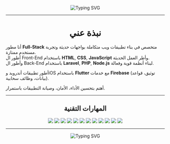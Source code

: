 <p align="center">
  <img src="https://readme-typing-svg.herokuapp.com?font=Fira+Code&size=40&pause=1000&color=00AEEF&width=700&lines=مرحباً+بكم+في+ملفي+الشخصي" alt="Typing SVG" />
</p>

---

<h1 align="center">نبذة عني</h1>

<p align="center" style="font-size:20px; line-height:1.6; max-width:800px; margin:auto;">

أنا مطور <b>Full-Stack</b> متخصص في بناء تطبيقات ويب متكاملة بواجهات حديثة وتجربة مستخدم ممتازة.  
أطور ال Front-End باستخدام <b>HTML</b>, <b>CSS</b>, <b>JavaScript</b> وأطر العمل الحديثة.  
وأطور ال Back-End باستخدام <b>Laravel</b>, <b>PHP</b>, <b>Node.js</b> لبناء أنظمة قوية وفعالة.  

أطور تطبيقات أندرويد وiOS باستخدام <b>Flutter</b> مع خدمات <b>Firebase</b> (توثيق، قواعد بيانات، وظائف سحابية).  

أهتم بتحسين الأداء، الأمان، وصيانة التطبيقات باستمرار.

</p>

---

<h2 align="center">المهارات التقنية</h2>

<p align="center">
  <img src="https://img.shields.io/badge/HTML5-E34F26?style=for-the-badge&logo=html5&logoColor=white" />
  <img src="https://img.shields.io/badge/CSS3-1572B6?style=for-the-badge&logo=css3&logoColor=white" />
  <img src="https://img.shields.io/badge/JavaScript-F7DF1E?style=for-the-badge&logo=javascript&logoColor=black" />
  <img src="https://img.shields.io/badge/Vue.js-35495E?style=for-the-badge&logo=vue.js&logoColor=4FC08D" />
  <img src="https://img.shields.io/badge/Laravel-FF2D20?style=for-the-badge&logo=laravel&logoColor=white" />
  <img src="https://img.shields.io/badge/PHP-777BB4?style=for-the-badge&logo=php&logoColor=white" />
  <img src="https://img.shields.io/badge/Node.js-339933?style=for-the-badge&logo=node.js&logoColor=white" />
  <img src="https://img.shields.io/badge/Flutter-02569B?style=for-the-badge&logo=flutter&logoColor=white" />
  <img src="https://img.shields.io/badge/Firebase-FFCA28?style=for-the-badge&logo=firebase&logoColor=black" />
  <img src="https://img.shields.io/badge/MySQL-4479A1?style=for-the-badge&logo=mysql&logoColor=white" />
  <img src="https://img.shields.io/badge/NoSQL-006400?style=for-the-badge&logo=mongodb&logoColor=white" />
  <img src="https://img.shields.io/badge/Google_Maps-4285F4?style=for-the-badge&logo=google-maps&logoColor=white" />
</p>

---

<p align="center">
  <img src="https://readme-typing-svg.herokuapp.com?font=Fira+Code&size=30&pause=1000&color=FF4500&width=600&lines=شكرا+لزيارتك+ملفي+الشخصي" alt="Typing SVG" />
</p>
